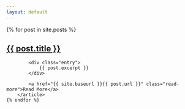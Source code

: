 ```yaml
---
layout: default
---
```


<div class="posts">
	{% for post in site.posts %}
		<article class="post">
			<h1><a href="{{ site.baseurl }}{{ post.url }}">{{ post.title }}</a></h1>
			
			<div class="entry">
				{{ post.excerpt }}
			</div>
			
			<a href="{{ site.baseurl }}{{ post.url }}" class="read-more">Read More</a>
		</article>
	{% endfor %}
</div>